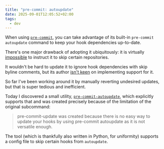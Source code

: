 ```yaml
---
title: "pre-commit: autoupdate"
date: 2025-09-01T12:05:52+02:00
tags:
  - dev
---
```


When using [`pre-commit`](https://pre-commit.com/), you can take advantage of
its built-in `pre-commit autoupdate` command to keep your hook dependencies
up-to-date.

There's one major drawback of adopting it ubiquitously: it is virtually
[impossible](https://stackoverflow.com/questions/74232399/is-it-possible-that-pre-commit-autoupdate-skips-a-single-linter)
to instruct it to skip certain repositories.

It wouldn't be hard to update it to ignore hook dependencies with skip byline
comments, but its author [isn't
keen](https://stackoverflow.com/a/74240674/1745064) on implementing support for
it.

So far I've been working around it by manually reverting undesired updates, but
that is super tedious and inefficient.

Today I discovered a small utility,
[`pre-commit-autoupdate`](https://pypi.org/project/pre-commit-update/), which
explicitly supports that and was created precisely because of the limitation of
the original subcommand:

> pre-commit-update was created because there is no easy way to update your
> hooks by using pre-commit autoupdate as it is not versatile enough.

The tool (which is thankfully also written in Python, for uniformity) supports a
config file to skip certain hooks from `autoupdate`.

